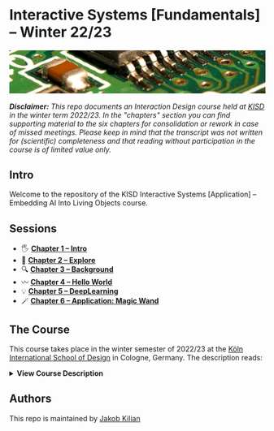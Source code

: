 # Interactive Systems [Fundamentals] –  Winter 22/23

![Close up of an integrated circuit on a pcb](img/Computer_chips_circuits_boards.jpg)

***Disclaimer:*** *This repo documents an Interaction Design course held at [KISD](https://kisd.de) in the winter term 2022/23. In the "chapters" section you can find supporting material to the six chapters for consolidation or rework in case of missed meetings. Please keep in mind that the transcript was not written for (scientific) completeness _and that reading without participation_ in the course is of limited value only.*

## Intro

Welcome to the repository of the KISD Interactive Systems [Application] – Embedding AI Into Living Objects course. 

## Sessions

- 🖐 [**Chapter 1 – Intro**](/chapters/ch1-Intro/README.md)
- 🔭 [**Chapter 2 – Explore**](/chapters/ch2-Explore/README.md)
- 🔍 [**Chapter 3 – Background**](/chapters/ch3-Background/README.md)
- 〰️ [**Chapter 4 – Hello World**](/chapters/ch4-HelloWorld/README.md)
- 💡 [**Chapter 5 – DeepLearning**](/chapters/ch5-DeepLearning/README.md)
- 🪄 [**Chapter 6 – Application: Magic Wand**](/chapters/ch6-ApplicationMagicWand/README.md)


## The Course

This course takes place in the winter semester of 2022/23 at the [Köln International School of Design](https://kisd.de) in Cologne, Germany. The description reads:

<details>
<summary style="font-size:14px"><b>View Course Description</b></summary>
<p><i>
Code and algorithms are the materials from which essential aspects of our social, cultural and economic future are built. When designing these interactive systems and objects, a substantial understanding of the underlying technology (hardware) and the executed algorithm or program code (software) is essential. With the increase of such systems in everyday life, there is an increasing need to approach these topics in the context of design studies (especially in interaction/interface/product design) and to develop the ability to develop such prototypes.</i></p><p><i>
With the new "Living Objects Lab", AI (Artificial Intelligence) is now being integrated into teaching and research at KISD: there, tools, infrastructure, (research) space and supervision are available to embed "intelligent" systems in physical objects. In this way, these are transferred from the virtual "cloud" into "material" and made "alive" through meaningful human-machine interfaces. </i></p><p><i>

However, the information processing in previous AI systems was mostly outsourced to computationally powerful servers (in the "cloud"), while the object only functioned as an interface. Recently, information has also begun to be (pre)processed decentrally on the end device (e.g. a microcontroller). This process is called Edge AI/Computing, derived from the "edge" of the network / cloud. </i></p><p><i>

In this course, we first deal with the term "AI" in general, look at conceptual basics of Edge AI and talk about its pros and cons. We exemplarily enable objects to react to changes in their environment in an autonomous and hopefully intelligent way by integrating AI on the edge level. We will then close with an outlook on further AI research and development fields. </i></p><p><i>

Prerequisite for participation is the preceding "Interactive Systems [Fundamentals]" course or basic experience in programming (e.g. through an Arduino course in the Proto Lab). 
</i></p></details>

## Authors

This repo is maintained by [Jakob Kilian](https://github.com/jakobkilian)
